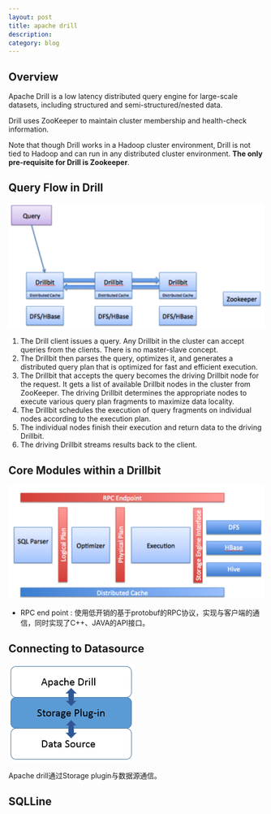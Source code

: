 ```yaml
---
layout: post
title: apache drill
description: 
category: blog
---
```


## Overview
Apache Drill is a low latency distributed query engine for large-scale datasets, including structured and semi-structured/nested data.

Drill uses ZooKeeper to maintain cluster membership and health-check information.

Note that though Drill works in a Hadoop cluster environment, Drill is not tied to Hadoop and can run in any distributed cluster environment. __The only pre-requisite for Drill is Zookeeper__.

## Query Flow in Drill
![Query Flow in Drill](../../images/blog/drill/data_flow.jpg)

1. The Drill client issues a query. Any Drillbit in the cluster can accept queries from the clients. There is no master-slave concept.
2. The Drillbit then parses the query, optimizes it, and generates a distributed query plan that is optimized for fast and efficient execution.
3. The Drillbit that accepts the query becomes the driving Drillbit node for the request. It gets a list of available Drillbit nodes in the cluster from ZooKeeper. The driving Drillbit determines the appropriate nodes to execute various query plan fragments to maximize data locality.
4. The Drillbit schedules the execution of query fragments on individual nodes according to the execution plan.
5. The individual nodes finish their execution and return data to the driving Drillbit.
6. The driving Drillbit streams results back to the client.

## Core Modules within a Drillbit
![Core Modules](../../images/blog/drill/arc-2.jpg)

* RPC end point : 使用低开销的基于protobuf的RPC协议，实现与客户端的通信，同时实现了C++、JAVA的API接口。

## Connecting to Datasource
![Core Modules](../../images/blog/drill/storageplugin.PNG)

Apache drill通过Storage plugin与数据源通信。

## SQLLine 

